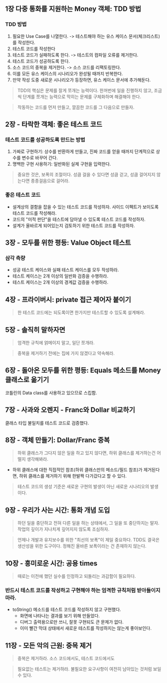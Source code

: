 ## 1장 다중 통화를 지원하는 Money 객체: TDD 방법
### TDD 방법
1. 필요한 Use Case를 나열한다. -> 테스트해야 하는 유스 케이스 문서(체크리스트)를 작성한다.
2. 테스트 코드를 작성한다
3. 테스트 코드가 실패하도록 한다. -> 테스트의 컴파일 오류를 제거한다.
4. 테스트 코드가 성공하도록 한다.
5. 소스 코드의 중복을 제거한다. -> 소스 코드를 리팩토링한다.
6. 이를 모든 유스 케이스의 시나리오가 완성될 때까지 반복한다.
7. 만약 작성 도중 새로운 시나리오가 등장하면, 유스 케이스 문서에 추가해둔다.

> TDD의 핵심은 문제를 잘게 쪼개는 능력이다.
> 한꺼번에 일을 진행하지 않고, 조금씩 단계를 쪼개는 능력으로 막히는 문제를 구체화하며 해결해야 한다.

> 작동하는 코드를 먼저 만들고, 깔끔한 코드를 그 다음으로 만들자.

## 2장 - 타락한 객체: 좋은 테스트 코드

### 테스트 코드를 성공하도록 만드는 방법
1. 가짜로 구현하기: 상수를 반환하게 만들고, 진짜 코드를 얻을 때까지 단계적으로 상수를 변수로 바꾸어 간다.
2. 명백한 구현 사용하기: 일반화된 실제 구현을 입력한다.

> 중요한 것은, 보폭의 조절이다.
> 성큼 걸을 수 있다면 성큼 걷고, 성큼 걸어지지 않는다면 종종걸음으로 걸어라.
 
### 좋은 테스트 코드
- 설계상의 결함을 잡을 수 있는 테스트 코드를 작성하자. 사이드 이펙트가 보이도록 테스트 코드를 작성해라.
- 코드의 "미적 판단"을 테스트에 담아낼 수 있도록 테스트 코드를 작성하자.
- 설계가 올바르게 되어있는지 검토하기 위한 테스트 코드를 작성하자.


## 3장 - 모두를 위한 평등: Value Object 테스트
### 삼각 측량
- 성공 테스트 케이스와 실패 테스트 케이스를 모두 작성하라.
- 테스트 케이스는 2개 이상의 일반화 검증을 수행하라.
- 테스트 케이스는 2개 이상의 경계값 검증을 수행하라.

## 4장 - 프라이버시: private 접근 제어자 붙이기
> 한 테스트 코드에는 되도록이면 한가지만 테스트할 수 있도록 설계해라.


## 5장 - 솔직히 말하자면
> 엄격한 규칙에 얽메이지 말고, 일단 쪼개라.

> 중복을 제거하기 전에는 집에 가지 않겠다고 약속해라.


## 6장 - 돌아온 모두를 위한 평등: Equals 메소드를 Money 클래스로 옮기기
코틀린의 Data class를 사용하고 있으므로 스킵함.

## 7장 - 사과와 오렌지 - Franc와 Dollar 비교하기
클래스 타입 불일치를 테스트 코드로 검증했다.

## 8장 - 객체 만들기: Dollar/Franc 중복
> 하위 클래스가 그다지 않은 일을 하고 있지 않다면, 하위 클래스를 제거하는건 어떨지 생각해봐라.
- 하위 클래스에 대한 직접적인 참조(하위 클래스만의 메소드/필드 참조)가 제거된다면, 하위 클래스를 제거하기 위해 한발짝 다가갔다고 할 수 있다.
> 테스트 코드의 생성 기준은 새로운 구현의 발생이 아닌 새로운 시나리오의 발생이다.


## 9장 - 우리가 사는 시간: 통화 개념 도입
> 하던 일을 중단하고 전혀 다른 일을 하는 상태에서, 그 일을 또 중단하지는 말자.
> 작업의 깊이가 지나치게 깊어지지 않도록 조심하자.

> 언제나 개발과 유지보수를 위한 "최선의 보폭"이 제일 중요하다.
> TDD도 결국은 생산성을 위한 도구이다.
> 정해진 올바른 보폭이라는 건 존재하지 않는다.


## 10장 - 흥미로운 시간: 공용 times
> 때로는 이전에 했던 실수를 인정하고 되돌리는 과감함이 필요하다.

### 반드시 테스트 코드를 작성하고 구현해야 하는 엄격한 규칙처럼 받아들이지 마라.
- toString() 메소드를 테스트 코드를 작성하지 않고 구현했다.
  - 화면에 나타나는 결과를 보기 위해 만들었다.
  - 디버그 출력용으로만 쓰니, 잘못 구현되도 큰 문제가 없다.
  - 이미 빨간 막대 상태에서 새로운 테스트를 작성하지는 않는게 좋아보인다.

## 11장 - 모든 악의 근원: 중목 제거
> 중복은 제거하라. 소스 코드에서도, 테스트 코드에서도

> 필요없는 테스트는 제거하라.
> 불필요한 요구사항이 여전히 남아있는 것처럼 보일 수 있다.